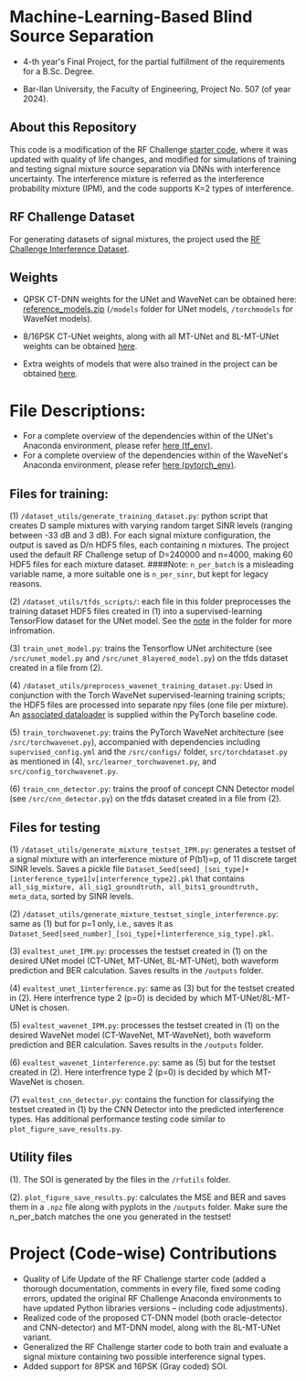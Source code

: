 # Machine-Learning-Based Blind Source Separation
- 4-th year's Final Project, for the partial fulfillment of the requirements for a B.Sc. Degree.

- Bar-Ilan University, the Faculty of Engineering, Project No. 507 (of year 2024).

## About this Repository

This code is a modification of the RF Challenge [starter code](https://github.com/RFChallenge/icassp2024rfchallenge), where it was updated with quality of life changes, and modified for simulations of training and testing signal mixture source separation via DNNs with interference uncertainty. The interference mixture is referred as the interference probability mixture (IPM), and the code supports K=2 types of interference.

## RF Challenge Dataset
For generating datasets of signal mixtures, the project used the [RF Challenge Interference Dataset](https://www.dropbox.com/scl/fi/zlvgxlhp8het8j8swchgg/dataset.zip?rlkey=4rrm2eyvjgi155ceg8gxb5fc4&dl=0).

## Weights
- QPSK CT-DNN weights for the UNet and WaveNet can be obtained here: [reference_models.zip](https://www.dropbox.com/scl/fi/890vztq67krephwyr0whb/reference_models.zip?rlkey=6yct3w8rx183f0l3ok2my6rej&dl=0)
(`/models` folder for UNet models, `/torchmodels` for WaveNet models).

- 8/16PSK CT-UNet weights, along with all MT-UNet and 8L-MT-UNet weights can be obtained [here](https://www.dropbox.com/scl/fi/gzriho4wv8zeodrswcejm/unet_models.zip?rlkey=qhejjcme6m88roktmgvlfkdyf&st=qhv4vs4t&dl=0).

- Extra weights of models that were also trained in the project can be obtained [here](https://www.dropbox.com/scl/fi/ijg3v1xfgxy7eu3vodf59/extra_models.zip?rlkey=glpxauktf53mpzy6bqr2smeck&st=n0nl2qne&dl=0).

# File Descriptions:

- For a complete overview of the dependencies within of the UNet's Anaconda environment, please refer [here (tf_env)](https://github.com/El-rod/ML-Based-Blind-Source-Seperation/blob/main/tf_env.yml).
- For a complete overview of the dependencies within of the WaveNet's Anaconda environment, please refer [here (pytorch_env)](https://github.com/El-rod/ML-Based-Blind-Source-Seperation/blob/main/pytorch_env.yml).

## Files for training:

(1) `/dataset_utils/generate_training_dataset.py`: python script that creates D sample mixtures with varying random target SINR levels (ranging between -33 dB and 3 dB). For each signal mixture configuration, the output is saved as D/n HDF5 files, each containing n mixtures. The project used the default RF Challenge setup of D=240000 and n=4000, making 60 HDF5 files for each mixture dataset. 
####Note: `n_per_batch` is a misleading variable name, a more suitable one is `n_per_sinr`, but kept for legacy reasons.

(2) `/dataset_utils/tfds_scripts/`: each file in this folder preprocesses the training dataset HDF5 files created in (1) into a supervised-learning TensorFlow dataset for the UNet model. See the [note](https://github.com/El-rod/ML-Based-Blind-Source-Seperation/blob/main/dataset_utils/tfds_scripts/NOTE.md) in the folder for more infromation.

(3) `train_unet_model.py`: trains the Tensorflow UNet architecture (see `/src/unet_model.py` and `/src/unet_8layered_model.py`) on the tfds dataset created in a file from (2).

(4)  `/dataset_utils/preprocess_wavenet_training_dataset.py`: Used in conjunction with the Torch WaveNet supervised-learning training scripts; the HDF5 files are processed into separate npy files (one file per mixture). An [associated dataloader](https://github.com/El-rod/ML-Based-Blind-Source-Seperation/blob/main/src/torchdataset.py) is supplied within the PyTorch baseline code.

(5) `train_torchwavenet.py`: trains the PyTorch WaveNet architecture (see `/src/torchwavenet.py`), accompanied with dependencies including `supervised_config.yml` and the `/src/configs/` folder,  `src/torchdataset.py` as mentioned in (4), `src/learner_torchwavenet.py`, and `src/config_torchwavenet.py`.

(6) `train_cnn_detector.py`: trains the proof of concept CNN Detector model (see `/src/cnn_detector.py`) on the tfds dataset created in a file from (2).

## Files for testing
(1) `/dataset_utils/generate_mixture_testset_IPM.py`: generates a testset of a signal mixture with an interference mixture of P(b1)=p, of 11 discrete target SINR levels. Saves a pickle file `Dataset_Seed[seed]_[soi_type]+[interference_type1]∨[interference_type2].pkl` that contains `all_sig_mixture, all_sig1_groundtruth, all_bits1_groundtruth, meta_data`, sorted by SINR levels.

(2) `/dataset_utils/generate_mixture_testset_single_interference.py`: same as (1) but for p=1 only, i.e., saves it as `Dataset_Seed[seed_number]_[soi_type]+[interference_sig_type].pkl`.

(3) `evaltest_unet_IPM.py`: processes the testset created in (1) on the desired UNet model (CT-UNet, MT-UNet, 8L-MT-UNet), both waveform prediction and BER calculation. Saves results in the `/outputs` folder.

(4) `evaltest_unet_1interference.py`: same as (3) but for the testset created in (2). Here interfrence type 2 (p=0) is decided by which MT-UNet/8L-MT-UNet is chosen.

(5) `evaltest_wavenet_IPM.py`: processes the testset created in (1) on the desired WaveNet model (CT-WaveNet, MT-WaveNet), both waveform prediction and BER calculation. Saves results in the `/outputs` folder.

(6) `evaltest_wavenet_1interference.py`: same as (5) but for the testset created in (2). Here interfrence type 2 (p=0) is decided by which MT-WaveNet is chosen.

(7) `evaltest_cnn_detector.py`: contains the function for classifying the testset created in (1) by the CNN Detector into the predicted interference types. Has additional performance testing code similar to `plot_figure_save_results.py`.

## Utility files
(1). The SOI is generated by the files in the `/rfutils` folder.
   
(2). `plot_figure_save_results.py`: calculates the MSE and BER and saves them in a `.npz` file along with pyplots in the `/outputs` folder. Make sure the n_per_batch matches the one you generated in the testset!

# Project (Code-wise) Contributions

- Quality of Life Update of the RF Challenge starter code (added a thorough documentation, comments in every file, fixed some coding errors, updated the original RF Challenge Anaconda environments to have updated Python libraries versions – including code adjustments).
- Realized code of the proposed CT-DNN model (both oracle-detector and CNN-detector) and MT-DNN model, along with the 8L-MT-UNet variant.
- Generalized the RF Challenge starter code to both train and evaluate a signal mixture containing two possible interference signal types.
- Added support for 8PSK and 16PSK (Gray coded) SOI.



